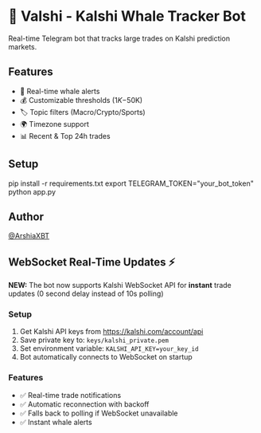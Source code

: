 # 🐋 Valshi - Kalshi Whale Tracker Bot
Real-time Telegram bot that tracks large trades on Kalshi prediction markets.

## Features
- 🔔 Real-time whale alerts
- 💰 Customizable thresholds ($1K-$50K)  
- 🏷️ Topic filters (Macro/Crypto/Sports)
- 🌍 Timezone support
- 📊 Recent & Top 24h trades

## Setup
pip install -r requirements.txt
export TELEGRAM_TOKEN="your_bot_token"
python app.py

## Author
[@ArshiaXBT](https://x.com/ArshiaXBT)

## WebSocket Real-Time Updates ⚡

**NEW:** The bot now supports Kalshi WebSocket API for **instant** trade updates (0 second delay instead of 10s polling)

### Setup
1. Get Kalshi API keys from https://kalshi.com/account/api
2. Save private key to: `keys/kalshi_private.pem`
3. Set environment variable: `KALSHI_API_KEY=your_key_id`
4. Bot automatically connects to WebSocket on startup

### Features
- ✅ Real-time trade notifications
- ✅ Automatic reconnection with backoff
- ✅ Falls back to polling if WebSocket unavailable
- ✅ Instant whale alerts

